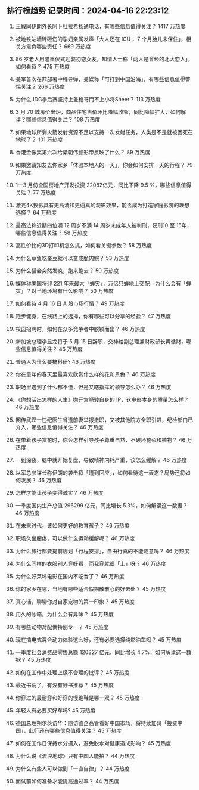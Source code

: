 
## 排行榜趋势 记录时间：2024-04-16 22:23:12
  
  1. 王毅同伊朗外长阿卜杜拉希扬通电话，有哪些信息值得关注？ 1417 万热度
    
  2. 被地铁站墙砖砸伤的孕妇亲属发声「大人还在 ICU ，7 个月胎儿未保住」，相关方需负哪些责任？ 669 万热度
    
  3. 86 岁老人用隆重仪式迎娶初恋女友，知情人士称「两人是曾经的北大恋人」，如何看待？ 475 万热度
    
  4. 美军首次在菲部署中程导弹，美媒称「可打到中国沿海」，有哪些信息值得警惕关注？ 266 万热度
    
  5. 为什么JDG季后赛坚持上圣枪哥而不上小将Sheer？ 113 万热度
    
  6. 3 月 70 城房价出炉，商品住宅售价环比降幅收窄，同比降幅扩大，如何解读？哪些信息值得关注？ 108 万热度
    
  7. 如果地球所剩火箭发射资源不足以支持一次发射任务，人类是不是就被困死在地球了？ 101 万热度
    
  8. 香港金像奖第六次给梁朝伟颁影帝反映了什么？ 89 万热度
    
  9. 如果邀请知友去你家乡「体验本地人的一天」，你会如何安排一天的行程？ 79 万热度
    
  10. 1—3 月份全国房地产开发投资 22082亿元，同比下降 9.5 %，哪些信息值得关注？ 77 万热度
    
  11. 激光4K投影具有更高清和更逼真的观影效果，能否成为打造家庭影院的理想选择？ 64 万热度
    
  12. 最高法称近期四位满 12 周岁不满 14 周岁未成年人被判刑，获刑10 至 15年，哪些信息值得关注？ 58 万热度
    
  13. 高性价比的3D打印机怎么挑，如何看关键参数？ 58 万热度
    
  14. 为什么草鱼吃蚕豆就可以变成脆肉鲩？ 53 万热度
    
  15. 为什么猫会突然发疯，跑来跑去？ 50 万热度
    
  16. 媒体称美国将迎 221 年来最大「蝉灾」，万亿只蝉地上交配，为什么会有「蝉灾」？对当地环境有什么影响？ 50 万热度
    
  17. 如何看待 4 月 16 日 A 股市场行情？ 49 万热度
    
  18. 跑步健身，在线路上的选择，你有哪些可以分享的经验？ 47 万热度
    
  19. 校园招聘时，如何在众多竞争者中脱颖而出？ 46 万热度
    
  20. 新加坡总理李显龙将于 5 月 15 日辞职，交棒给副总理兼财政部长黄循财，哪些信息值得关注？ 46 万热度
    
  21. 普通人为什么要搞科研? 46 万热度
    
  22. 你在童年的春天里最喜欢欣赏什么样的花和景色？ 46 万热度
    
  23. 职场里遇到了什么都不懂，但是又瞎指挥的领导怎么办？ 46 万热度
    
  24. 《你想活出怎样的人生》抛开宫崎骏自身的 IP，这电影本身的质量怎么样？ 46 万热度
    
  25. 网传武汉一违纪医生曾遭前妻举报撤职，又被其他院方全职引进，纪检部门已介入，哪些信息值得关注？ 46 万热度
    
  26. 在带着孩子赏花时，你会怎样引导孩子尊重自然，不破坏花朵和植物？ 46 万热度
    
  27. 一到深夜，脑中就开始复盘，导致精神内耗严重，该怎么缓解？ 46 万热度
    
  28. 以军总参谋长称伊朗的袭击将「遭到回应」，如何看待这一表态？局势还将如何发展？ 46 万热度
    
  29. 怎样才能让孩子变得诚实？ 46 万热度
    
  30. 一季度国内生产总值 296299 亿元，同比增⻓ 5.3%，如何解读这一数据？ 46 万热度
    
  31. 在未来时代，该如何更好的教育孩子？ 46 万热度
    
  32. 职场久坐腰疼，可以做什么运动缓解呢？ 46 万热度
    
  33. 为什么旅行都要提前规划「行程安排」，自由行真的不能随意吗？ 46 万热度
    
  34. 为什么同样的衣服别人穿好看，而我穿就很「土」呀？ 46 万热度
    
  35. 为什么好莱坞电影在国内不吃香了？ 46 万热度
    
  36. 你的家乡在哪，当地有哪些适合假期散散心的好去处？ 45 万热度
    
  37. 真心话，聊聊你对自家宠物的第一印象？ 45 万热度
    
  38. 用久的冰箱，为什么会有异味？ 45 万热度
    
  39. 有哪些动物对配偶特别专一？ 45 万热度
    
  40. 现在插电式混合动力体验这么好，还有必要选择纯燃油车吗？ 45 万热度
    
  41. 一季度社会消费品零售总额 120327 亿元，同比增长 4.7%，如何解读这一数据？ 45 万热度
    
  42. 如何在工作中处理上级不合理的批评？ 45 万热度
    
  43. 最近书荒了，有没有好书推荐？ 45 万热度
    
  44. 你穿过的最耐穿和好穿的慢跑鞋是哪一双？ 45 万热度
    
  45. 年轻人有必要买好车吗? 45 万热度
    
  46. 德国总理朔尔茨访华：随访德企高管看好中国市场，将持续加码「投资中国」，此行还有哪些信息值得关注？ 45 万热度
    
  47. 如何在工作日保持水分摄入，避免脱水对健康造成影响？ 45 万热度
    
  48. 为什么说《流浪地球》只有中国人能拍？ 44 万热度
    
  49. 为什么有些人可以做到「一直自律」？ 44 万热度
    
  50. 面试前如何准备才能提高通过率？ 44 万热度
    